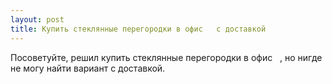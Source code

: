 ```yaml
---
layout: post 
title: Купить стеклянные перегородки в офис ‌ ‌ с доставкой 
--- 
```

Посоветуйте, решил купить стеклянные перегородки в офис ‌ ‌ , но нигде не могу найти вариант с доставкой.